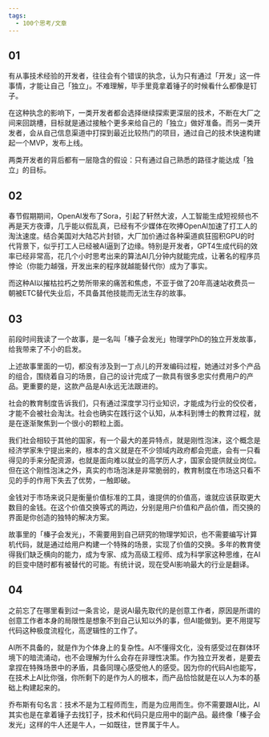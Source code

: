 ```yaml
---
tags:
  - 100个思考/文章
---
```


## 01

有从事技术经验的开发者，往往会有个错误的执念，认为只有通过「开发」这一件事情，才能让自己「独立」。不难理解，毕手里竟拿着锤子的时候看什么都像是钉子。

在这种执念的影响下，一类开发者都会选择继续探索更深层的技术，不断在大厂之间来回跳槽，目标就是通过接触个更多来给自己的「独立」做好准备。而另一类开发者，会从自己信息渠道中打探到最近比较热门的项目，通过自己的技术快速构建起一个MVP，发布上线。

两类开发者的背后都有一层隐含的假设：只有通过自己熟悉的路径才能达成「独立」的目标。

## 02

春节假期期间，OpenAI发布了Sora，引起了轩然大波，人工智能生成短视频也不再是天方夜谭，几乎能以假乱真，已经有不少媒体在吹捧OpenAI加速了打工人的淘汰速度。结合美国对大陆芯片封锁，大厂加价通过各种渠道疯狂囤积GPU的时代背景下，似乎打工人已经被AI逼到了边缘。特别是开发者，GPT4生成代码的效率已经非常高，花几个小时思考出来的算法AI几分钟内就能完成，让著名的程序员悖论（你能力越强，开发出来的程序就越能替代你）成为了事实。

而这种AI以摧枯拉朽之势所带来的痛苦和焦虑，不亚于做了20年高速站收费员一朝被ETC替代失业后，不具备其他技能而无法生存的故事。

## 03

前段时间我读了一个故事，是一名叫「榛子会发光」物理学PhD的独立开发故事，给我带来了不小的启发。

上述故事里面的一切，都没有涉及到一丁点儿的开发编码过程，她通过对多个产品的组合，围绕着自习的场景，自己的设计完成了一款具有很多忠实付费用户的产品。更重要的是，这款产品是AI永远无法跟进的。

社会的教育制度告诉我们，只有通过深度学习行业知识，才能成为行业的佼佼者，才能不会被社会淘汰。社会也确实在践行这个认知，从本科到博士的教育过程，就是在逐渐聚焦到一个很小的颗粒上面。

我们社会相较于其他的国家，有一个最大的差异特点，就是刚性泡沫，这个概念是经济学家朱宁提出来的，根本的含义就是在不少领域内政府都会兜底，会有一只看得见的手来分配资源，也就是面向难以就业的高学历人才，国家会提供就业岗位。但在这个刚性泡沫之外，真实的市场泡沫是非常脆弱的，教育制度在市场这只看不见的手的作用下失去了优势，一触即破。

金钱对于市场来说只是衡量价值标准的工具，谁提供的价值高，谁就应该获取更大数目的金钱。在这个价值交换等式的两边，分别是用户价值和产品价值，而交换的界面是你创造的独特的解决方案。

故事里的「榛子会发光」，不需要用到自己研究的物理学知识，也不需要编写计算机代码，就是通过给用户构建一个特殊的场景，实现了价值的交换。多年的教育使得我们缺乏横向的能力，成为专家、成为高级工程师、成为科学家这种思维，在AI的巨变中随时都有被替代的可能。有统计说，现在受AI影响最大的行业是翻译。

## 04

之前忘了在哪里看到过一条言论，是说AI最先取代的是创意工作者，原因是所谓的创意工作者本身的局限性是想象不到自己认知以外的事，但AI能做到。更不用提写代码这种极度流程化，高逻辑性的工作了。

AI所不具备的，就是作为个体身上的复杂性。AI不懂得文化，没有感受过在群体环境下的暗流涌动，也不会理解为什么会存在非理性决策。作为独立开发者，是要去拿捏在特殊场景中的矛盾，具备同理心感受他人的感受。因为你的代码AI也能写，在技术上AI比你强，你所剩下的是作为人的根本，而产品恰恰就是在以人为本的基础上构建起来的。

乔布斯有句名言：技术不是为工程师而生，而是为应用而生。你不需要跟AI比，AI其实也是在拿着锤子去找钉子，技术和代码只是应用中的副产品。最终像「榛子会发光」这样的牛人还是牛人，一如既往，世界属于牛人。